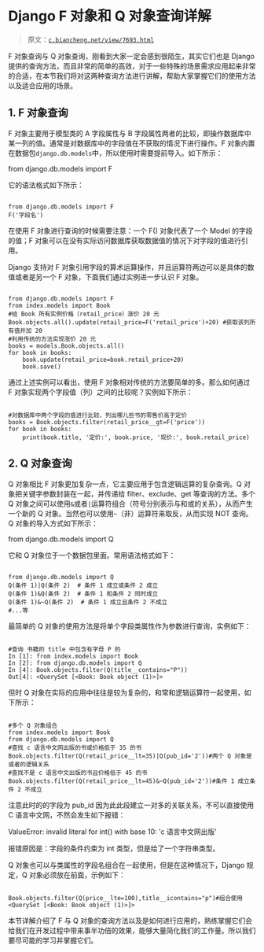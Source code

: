 # Django F 对象和 Q 对象查询详解

> 原文：[`c.biancheng.net/view/7693.html`](http://c.biancheng.net/view/7693.html)

F 对象查询与 Q 对象查询，刚看到大家一定会感到很陌生，其实它们也是 Django 提供的查询方法，而且非常的简单的高效，对于一些特殊的场景需求应用起来非常的合适，在本节我们将对这两种查询方法进行讲解，帮助大家掌握它们的使用方法以及适合应用的场景。

## 1\. F 对象查询

F 对象主要用于模型类的 A 字段属性与 B 字段属性两者的比较，即操作数据库中某一列的值。通常是对数据库中的字段值在不获取的情况下进行操作。F 对象内置在数据包`django.db.models`中，所以使用时需要提前导入。如下所示：

from django.db.models import F

它的语法格式如下所示：

```

from django.db.models import F
F('字段名')
```

在使用 F 对象进行查询的时候需要注意：一个 F() 对象代表了一个 Model 的字段的值；F 对象可以在没有实际访问数据库获取数据值的情况下对字段的值进行引用。

Django 支持对 F 对象引用字段的算术运算操作，并且运算符两边可以是具体的数值或者是另一个 F 对象，下面我们通过实例进一步认识 F 对象。

```

from django.db.models import F
from index.models import Book 
#给 Book 所有实例价格（retail_price）涨价 20 元 
Book.objects.all().update(retail_price=F('retail_price')+20) #获取该列所有值并加 20
#利用传统的方法实现涨价 20 元
books = models.Book.objects.all() 
for book in books:     
    book.update(retail_price=book.retail_price+20)     
    book.save()

```

通过上述实例可以看出，使用 F 对象相对传统的方法要简单的多。那么如何通过 F 对象实现两个字段值（列）之间的比较呢？实例如下所示：

```

#对数据库中两个字段的值进行比较，列出哪儿些书的零售价高于定价 
books = Book.objects.filter(retail_price__gt=F('price')) 
for book in books: 
    print(book.title, '定价:', book.price, '现价:', book.retail_price)
```

## 2\. Q 对象查询

Q 对象相比 F 对象更加复杂一点，它主要应用于包含逻辑运算的复杂查询。Q 对象把关键字参数封装在一起，并传递给 filter、exclude、get 等查询的方法。多个 Q 对象之间可以使用`&`或者`|`运算符组合（符号分别表示与和或的关系），从而产生一个新的 Q 对象。当然也可以使用`~`（非）运算符来取反，从而实现 NOT 查询。Q 对象的导入方式如下所示：

from django.db.models import Q

它和 Q 对象位于一个数据包里面。常用语法格式如下：

```

from django.db.models import Q
Q(条件 1)|Q(条件 2)  # 条件 1 成立或条件 2 成立
Q(条件 1)&Q(条件 2)  # 条件 1 和条件 2 同时成立
Q(条件 1)&~Q(条件 2)  # 条件 1 成立且条件 2 不成立
#...等
```

最简单的 Q 对象的使用方法是将单个字段类属性作为参数进行查询，实例如下：

```

#查询 书籍的 title 中包含有字母 P 的
In [1]: from index.models import Book
In [2]: from django.db.models import Q
In [4]: Book.objects.filter(Q(title__contains="P"))
Out[4]: <QuerySet [<Book: Book object (1)>]>
```

但时 Q 对象在实际的应用中往往是较为复杂的，和常和逻辑运算符一起使用，如下所示：

```

#多个 Q 对象组合
from index.models import Book
from django.db.models import Q 
#查找 c 语言中文网出版的书或价格低于 35 的书 
Book.objects.filter(Q(retail_price__lt=35)|Q(pub_id='2'))#两个 Q 对象是或者的逻辑关系
#查找不是 c 语言中文出版的书且价格低于 45 的书 
Book.objects.filter(Q(retail_price__lt=45)&~Q(pub_id='2'))#条件 1 成立条件 2 不成立
```

注意此时的的字段为 pub_id 因为此此段建立一对多的关联关系，不可以直接使用 C 语言中文网，不然会发生如下报错：

ValueError: invalid literal for int() with base 10: 'c 语言中文网出版'

报错原因是：字段的条件约束为 int 类型，但是给了一个字符串类型。

Q 对象也可以与类属性的字段名组合在一起使用，但是在这种情况下，Django 规定，Q 对象必须放在前面，示例如下：

```

Book.objects.filter(Q(price__lte=100),title__icontains="p")#组合使用
<QuerySet [<Book: Book object (1)>]>

```

本节详解介绍了 F 与 Q 对象的查询方法以及是如何进行应用的，熟练掌握它们会给我们在开发过程中带来事半功倍的效果，能够大量简化我们的工作量。所以我们要尽可能的学习并掌握它们。